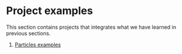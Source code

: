 # Project examples

This section contains projects that integrates what we have learned in previous sections.

1. [Particles examples](./01-particles)
